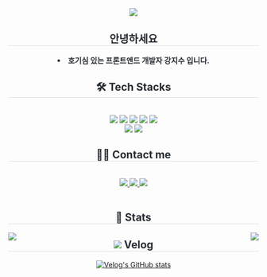 <div align= "center">
  <img src="https://capsule-render.vercel.app/api?type=waving&color=gradient&height=180&text=Jisu's%20Github&animation=twinkling&fontColor=000000&fontSize=60" />
</div>

<div align= "center"> 
  <h2 style="border-bottom: 1px solid #d8dee4; color: #282d33;"> 안녕하세요 </h2>  
  <div style="font-weight: 700; font-size: 15px; text-align: center; color: #282d33;"> 
    <li> 호기심 있는 프론트엔드 개발자 강지수 입니다. 
  </div> 
</div>

<div align= "center">
  <h2 style="border-bottom: 1px solid #d8dee4; color: #282d33;"> 🛠️ Tech Stacks </h2> <br> 
  <div style="margin: 0 auto; text-align: center;" align= "center"> <img src="https://img.shields.io/badge/HTML5-E34F26?style=for-the-badge&logo=HTML5&logoColor=white">
    <img src="https://img.shields.io/badge/CSS3-1572B6?style=for-the-badge&logo=CSS3&logoColor=white">
    <img src="https://img.shields.io/badge/Javascript-F7DF1E?style=for-the-badge&logo=Javascript&logoColor=white">
    <img src="https://img.shields.io/badge/React-61DAFB?style=for-the-badge&logo=React&logoColor=white">
    <img src="https://img.shields.io/badge/Firebase-FFCA28?style=for-the-badge&logo=Firebase&logoColor=white">
    <br/><img src="https://img.shields.io/badge/Git-F05032?style=for-the-badge&logo=Git&logoColor=white">
    <img src="https://img.shields.io/badge/Github-181717?style=for-the-badge&logo=Github&logoColor=white">
  </div>
</div>

<div align= "center">
  <h2 style="border-bottom: 1px solid #d8dee4; color: #282d33;"> 🧑‍💻 Contact me </h2> <br> 
  <div align= "center"> 
    <a href=https://velog.io/@wltn7star/posts> <img src="https://img.shields.io/badge/Velog-20C997?style=for-the-badge&logo=Velog&logoColor=white&link=https://velog.io/@wltn7star/posts"> </a>
    <a href=https://velog.io/@wltn7star/posts> <img src="https://img.shields.io/badge/Notion-000000?style=for-the-badge&logo=Notion&logoColor=white&link=https://velog.io/@wltn7star/posts"> </a>
    <a href=mailto:wltn7star@gmail.com> <img src="https://img.shields.io/badge/Gmail-EA4335?style=for-the-badge&logo=Gmail&logoColor=white&link=mailto:wltn7star@gmail.com"> </a>
  </div><br> 
  <div align= "center">  </div> 
</div>

<div align= "center"> 
  <h2 style="border-bottom: 1px solid #d8dee4; color: #282d33;"> 🏅 Stats </h2> 
      <img align = "left" src="https://github-readme-stats.vercel.app/api?username=K-jisu&show_icons=true&theme=radical"/>
      <img align = "right" src="https://github-readme-stats.vercel.app/api/top-langs/?username=K-jisu&layout=donut-vertical"/>
<!--     <div align="right">
  [![Top Langs](https://github-readme-stats.vercel.app/api/top-langs/?username=K-jisu&layout=donut-vertical)](https://github.com/anuraghazra/github-readme-stats)
    </div>   -->
</div>

<div align = "center">
  <h2 style="border-bottom: 1px solid #d8dee4; color: #282d33;"><img src="https://img.shields.io/badge/Velog-20C997?style=for-the-badge&logo=Velog&logoColor=white"> Velog </h2>  
  
  [![Velog's GitHub stats](https://velog-readme-stats.vercel.app/api/list?name=wltn7star)](https://velog.io/@wltn7star)
  
</div>
    
